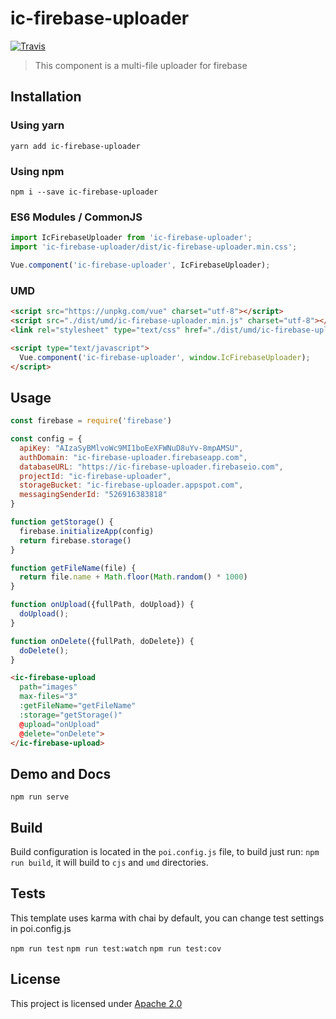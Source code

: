 # ic-firebase-uploader
[![Travis](https://img.shields.io/travis/InCuca/ic-firebase-uploader/master.svg)](https://travis-ci.org/InCuca/ic-firebase-uploader/branches)

> This component is a multi-file uploader for firebase

## Installation

### Using yarn

`yarn add ic-firebase-uploader`

### Using npm

`npm i --save ic-firebase-uploader`

### ES6 Modules / CommonJS

```js
import IcFirebaseUploader from 'ic-firebase-uploader';
import 'ic-firebase-uploader/dist/ic-firebase-uploader.min.css';

Vue.component('ic-firebase-uploader', IcFirebaseUploader);
```

### UMD

```html
<script src="https://unpkg.com/vue" charset="utf-8"></script>
<script src="./dist/umd/ic-firebase-uploader.min.js" charset="utf-8"></script>
<link rel="stylesheet" type="text/css" href="./dist/umd/ic-firebase-uploader.min.css">

<script type="text/javascript">
  Vue.component('ic-firebase-uploader', window.IcFirebaseUploader);
</script>
```

## Usage

```js
const firebase = require('firebase')

const config = {
  apiKey: "AIzaSyBMlvoWc9MI1boEeXFWNuD8uYv-8mpAMSU",
  authDomain: "ic-firebase-uploader.firebaseapp.com",
  databaseURL: "https://ic-firebase-uploader.firebaseio.com",
  projectId: "ic-firebase-uploader",
  storageBucket: "ic-firebase-uploader.appspot.com",
  messagingSenderId: "526916383818"
}

function getStorage() {
  firebase.initializeApp(config)
  return firebase.storage()
}

function getFileName(file) {
  return file.name + Math.floor(Math.random() * 1000)
}

function onUpload({fullPath, doUpload}) {
  doUpload();
}

function onDelete({fullPath, doDelete}) {
  doDelete();
}
```

```html
<ic-firebase-upload
  path="images"
  max-files="3"
  :getFileName="getFileName"
  :storage="getStorage()"
  @upload="onUpload"
  @delete="onDelete">
</ic-firebase-upload>
```

## Demo and Docs

`npm run serve`

## Build

Build configuration is located in the `poi.config.js` file, to build just run: `npm run build`, it will build to `cjs` and `umd` directories.

## Tests

This template uses karma with chai by default, you can change test settings in poi.config.js

`npm run test`
`npm run test:watch`
`npm run test:cov`

## License

This project is licensed under [Apache 2.0](https://www.apache.org/licenses/LICENSE-2.0)
